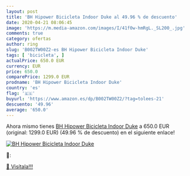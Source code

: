 ```yaml
---
layout: post
title: 'BH Hipower Bicicleta Indoor Duke al 49.96 % de descuento'
date: 2020-04-21 08:06:45
image: 'https://m.media-amazon.com/images/I/41f0w-hmRgL._SL200_.jpg'
comments: true
category: ofertas
author: ring
slug: 'B002TW00Z2-es BH Hipower Bicicleta Indoor Duke'
tags: [ 'bicicleta', ]
actualPrice: 650.0 EUR
currency: EUR
price: 650.0
comparePrice: 1299.0 EUR
prodname: 'BH Hipower Bicicleta Indoor Duke'
country: 'es'
flag: '🇪🇸'
buyurl: 'https://www.amazon.es/dp/B002TW00Z2/?tag=tolees-21'
descuento: '49.96'
average: '650.0'
---
```


Ahora mismo tienes [BH Hipower Bicicleta Indoor Duke](https://www.amazon.es/dp/B002TW00Z2/?tag=tolees-21) a 650.0 EUR (original: 1299.0 EUR) (49.96 %  de descuento) en el siguiente enlace!

[![BH Hipower Bicicleta Indoor Duke](https://m.media-amazon.com/images/I/41f0w-hmRgL._SL200_.jpg)](https://www.amazon.es/dp/B002TW00Z2/?tag=tolees-21)

🔎:


[🛒 Visítala!!!](https://www.amazon.es/dp/B002TW00Z2/?tag=tolees-21)

